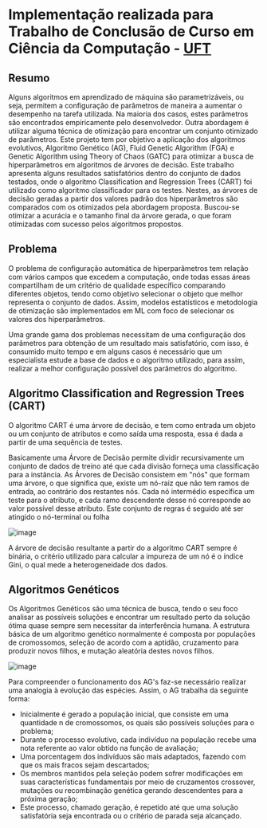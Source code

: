 # Implementação realizada para Trabalho de Conclusão de Curso em Ciência da Computação - [UFT](https://ww2.uft.edu.br//)

## Resumo
Alguns algoritmos em aprendizado de máquina são parametrizáveis, ou seja, permitem a configuração de parâmetros de maneira a aumentar o desempenho na tarefa utilizada. Na maioria dos casos, estes parâmetros são encontrados empiricamente pelo desenvolvedor. Outra abordagem é utilizar alguma técnica de otimização para encontrar um conjunto otimizado de parâmetros. Este projeto tem por objetivo a aplicação dos algoritmos evolutivos, Algoritmo Genético (AG), Fluid Genetic Algorithm (FGA) e Genetic Algorithm using Theory of Chaos (GATC) para otimizar a busca de hiperparâmetros em algoritmos de árvores de decisão. Este trabalho apresenta alguns resultados  satisfatórios dentro do conjunto de dados testados, onde o algoritmo Classification and Regression Trees (CART) foi utilizado como algoritmo classificador para os testes. Nestes, as árvores de decisão geradas a partir dos valores padrão dos hiperparâmetros são comparados com os otimizados pela abordagem proposta. Buscou-se otimizar a acurácia e o tamanho final da árvore gerada, o que foram otimizadas com sucesso pelos algoritmos propostos.

## Problema
O problema de configuração automática de hiperparâmetros tem relação com vários campos que excedem a computação, onde todas essas áreas compartilham de um critério de qualidade específico comparando diferentes objetos, tendo como objetivo selecionar o objeto que melhor representa o conjunto de dados. Assim, modelos estatísticos e metodologia de otimização são implementados em ML com foco de selecionar os valores dos hiperparâmetros.   

Uma grande gama dos problemas necessitam de uma configuração dos parâmetros para obtenção de um resultado mais satisfatório, com isso, é consumido muito tempo e em alguns casos é necessário que um especialista estude a base de dados e o algoritmo utilizado, para assim, realizar a melhor configuração possível dos parâmetros do algoritmo.

## Algoritmo Classification and Regression Trees (CART)
O algoritmo CART é uma árvore de decisão, e tem como entrada um objeto ou um conjunto de atributos e como saída uma resposta, essa é dada a partir de uma sequência de testes.

Basicamente uma Árvore de Decisão permite dividir recursivamente um conjunto de dados de treino até que cada divisão forneça uma classificação para a instância.
As Árvores de Decisão consistem em "nós" que formam uma árvore, o que significa que, existe um nó-raiz que não tem ramos de entrada, ao contrário dos restantes nós. Cada nó intermédio específica um teste para o atributo, e cada ramo descendente desse nó corresponde ao valor possível desse atributo. Este conjunto de regras é seguido até ser atingido o nó-terminal ou folha

![image](https://user-images.githubusercontent.com/17303936/156013600-da25f627-c08a-4649-9bb1-d4fdfcf86715.png)

A árvore de decisão resultante a partir do a algoritmo CART sempre é binária, o critério utilizado para calcular a impureza de um nó é o índice Gini, o qual mede a heterogeneidade dos dados.

## Algoritmos Genéticos
Os Algoritmos Genéticos são uma técnica de busca, tendo o seu foco analisar as possíveis soluções e encontrar um resultado perto da solução ótima quase sempre sem necessitar da interferência humana. A estrutura básica de um algoritmo genético normalmente é composta por populações de cromossomos, seleção de acordo com a aptidão, cruzamento para produzir novos filhos, e mutação aleatória destes novos filhos.

![image](https://user-images.githubusercontent.com/17303936/156026228-1dfb20f1-dced-4ec1-abc4-667626766319.png)

Para compreender o funcionamento dos AG's faz-se necessário realizar uma analogia à evolução das espécies. Assim, o AG trabalha da seguinte forma:

- Inicialmente é gerado a população inicial, que consiste em uma quantidade n de cromossomos, os quais são possíveis soluções para o problema;
- Durante o processo evolutivo, cada indivíduo na população recebe uma nota referente ao valor obtido na função de avaliação;
- Uma porcentagem dos indivíduos são mais adaptados, fazendo com que os mais fracos sejam descartados;
- Os membros mantidos pela seleção podem sofrer modificações em suas características fundamentais por meio de cruzamentos crossover, mutações ou recombinação genética gerando descendentes para a próxima geração;
- Este processo, chamado geração, é repetido até que uma solução satisfatória seja encontrada ou o critério de parada seja alcançado.





